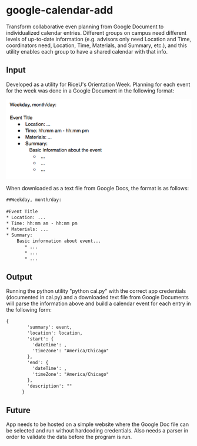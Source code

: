 google-calendar-add
====================

Transform collaborative even planning from Google Document to individualized 
calendar entries. Different groups on campus need different levels of 
up-to-date information (e.g. advisors only need Location and Time, coordinators
need, Location, Time, Materials, and Summary, etc.), and this utility enables
each group to have a shared calendar with that info. 

## Input

Developed as a utility for RiceU's Orientation Week. Planning for each event for
the week was done in a Google Document in the following format: 

![Sample GDoc View](images/gdoc-example.png)

When downloaded as a text file from Google Docs, the format is as follows:

```
##Weekday, month/day:

#Event Title
* Location: ...
* Time: hh:mm am - hh:mm pm
* Materials: ...
* Summary:
    Basic information about event... 
       * ...
       * ...
       * ...
```

## Output

Running the python utility "python cal.py" with the correct app credentials 
(documented in cal.py) and a downloaded text file from Google Documents will 
parse the information above and build a calendar event for each entry in the 
following form: 

```
{
        'summary': event,
        'location': location,
        'start': {
          'dateTime': ,
          'timeZone': "America/Chicago"
        },
        'end': {
          'dateTime': ,
          'timeZone': "America/Chicago"
        },
        'description': ""
      }
```

## Future

App needs to be hosted on a simple website where the Google Doc file can be 
selected and run without hardcoding credentials. Also needs a parser in order 
to validate the data before the program is run. 
